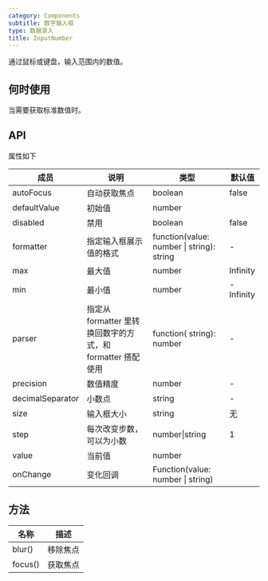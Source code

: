 ```yaml
---
category: Components
subtitle: 数字输入框
type: 数据录入
title: InputNumber
---
```


通过鼠标或键盘，输入范围内的数值。

## 何时使用

当需要获取标准数值时。

## API

属性如下

| 成员 | 说明 | 类型 | 默认值 |
| --- | --- | --- | --- |
| autoFocus | 自动获取焦点 | boolean | false |
| defaultValue | 初始值 | number |  |
| disabled | 禁用 | boolean | false |
| formatter | 指定输入框展示值的格式 | function(value: number \| string): string | - |
| max | 最大值 | number | Infinity |
| min | 最小值 | number | -Infinity |
| parser | 指定从 formatter 里转换回数字的方式，和 formatter 搭配使用 | function( string): number | - |
| precision | 数值精度 | number | - |
| decimalSeparator | 小数点 | string | - |
| size | 输入框大小 | string | 无 |
| step | 每次改变步数，可以为小数 | number\|string | 1 |
| value | 当前值 | number |  |
| onChange | 变化回调 | Function(value: number \| string) |  |

## 方法

| 名称    | 描述     |
| ------- | -------- |
| blur()  | 移除焦点 |
| focus() | 获取焦点 |
